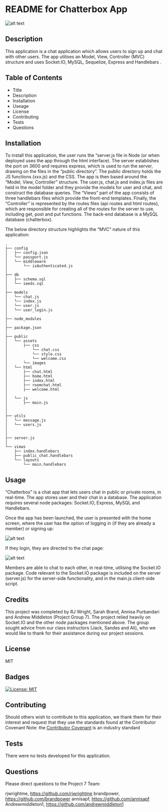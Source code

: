 # README for Chatterbox App

![alt text](welcomescreen.jpg)
          
## Description 
              
This application is a chat application which allows users to sign up and chat with other users.  The app utilises an Model, View, Controller (MVC) structure and uses Socket.IO, MySQL, Sequelize, Express and Handlebars .
        
## Table of Contents
* Title
* Description
* Installation
* Useage
* License
* Contributing
* Tests
* Questions

    
## Installation
To install this application, the user runs the “server.js file in Node (or when deployed uses the app through the html interface). The server establishes the port on 3600 and requires express, which is used to run the server, drawing on the files in the “public directory”. The public directory holds the JS functions (xxx.js) and the CSS. The app is then based around the “Model, View, Controller” structure. The user.js, chat.js and index.js files are held in the model folder and they provide the models for user and chat, and construct the database queries. The “Views” part of the app consists of three handlebars files which provide the front-end templates. Finally, the “Controller” is represented by the routes files (api routes and html routes), which are responsible for creating all of the routes for the server to use, including get, post and put functions. The back-end database is a MySQL database (chatterbox). 

The below directory structure highlights the “MVC” nature of this application:

```
.
├── config
│   ├── config.json
│   └── passport.js
│   └── middleware
│       └── isAuthenticated.js
│
├── db
│   ├── schema.sql
│   └── seeds.sql
│
├── models
│   └── chat.js
│   └── index.js
│   └── user.js
│   └── user_login.js
│ 
├── node_modules
│ 
├── package.json
│
├── public
│   └── assets
│       ├── css
│           └── chat.css
│           └── style.css
│           └── welcome.css
│       └── images
│   └── html
│       ├── chat.html
│       ├── home.html
│       ├── index.html
│       ├── roomchat.html
│       ├── welcome.html
│
│   └── js
│       ├── main.js
│   
│
├── utils
│   └── message.js
│   └── users.js
│
│
├── server.js
│
└── views
    ├── index.handlebars
    ├── public_chat.handlebars
    └── layouts
        └── main.handlebars
```

## Usage 
“Chatterbox” is a chat app that lets users chat in public or private rooms, in real-time.  The app stores user and their chat in a database. The application requires several node packages: Socket.IO, Express, MySQL and Handlebars.  

Once the app has been launched, the user is presented with the home screen, where the user has the option of logging in (if they are already a member) or signing up:

![alt text](homescreen.jpg)

If they login, they are directed to the chat page:

![alt text](chatscreen.jpg)

Members are able to chat to each other, in real-time, utilising the Socket.IO package. Code relevant to the Socket.IO package is included on the server (server.js) for the server-side functionality, and in the main.js client-side script. 



## Credits
This project was completed by RJ Wright, Sarah Brand, Annisa Purbandari and Andrew Middleton (Project Group 7). The project relied heavily on Socket.IO and the other node packages mentioned above. The group sought advice from our class instructors (Jack, Sandes and Ali), who we would like to thank for their assistance during our project sessions.

## License
MIT

## Badges

[![License: MIT](https://img.shields.io/badge/License-MIT-yellow.svg)](https://opensource.org/licenses/MIT)

## Contributing
Should others wish to contribute to this application, we thank them for their interest and request that they use the standards found at the Contributor Covenant
Note: the [Contributor Covenant](https://www.contributor-covenant.org/) is an industry standard

## Tests
There were no tests developed for this application.

## Questions
Please direct questions to the Project 7 Team:

rjwrightme, https://github.com/rjwrightme
brandpower, https://github.com/brandpower
annisapf, https://github.com/annisapf
Andrewmiddleton1, https://github.com/andrewmiddleton1
